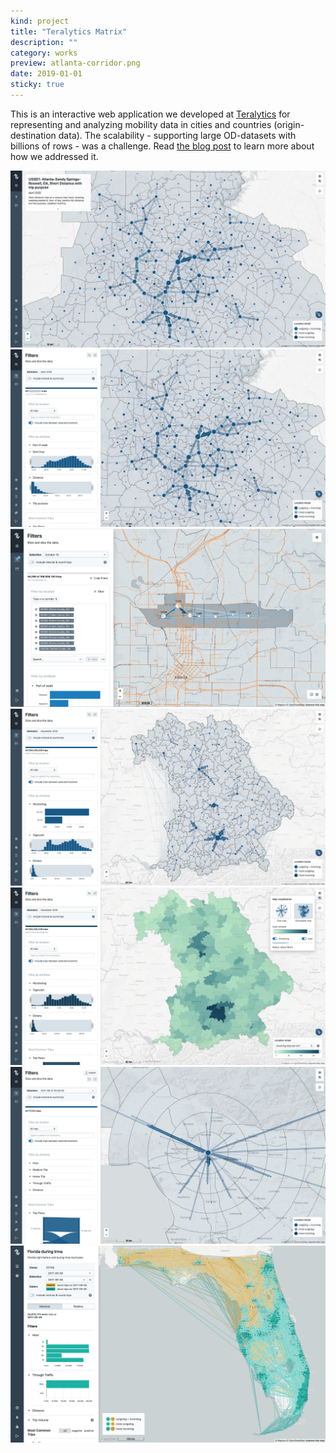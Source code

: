 ```yaml
---
kind: project
title: "Teralytics Matrix"
description: ""
category: works
preview: atlanta-corridor.png
date: 2019-01-01
sticky: true
---
```

This is an interactive web application we developed at [Teralytics](http://teralytics.net)
for representing and analyzing mobility data in cities and countries (origin-destination data). 
The scalability - supporting large OD-datasets with billions of rows - was a challenge. 
Read [the blog post](https://medium.com/teralytics/visualizing-mobility-data-the-scalability-challenge-2575fe819702) to learn more about 
 how we addressed it.

![](atlanta00.jpg)
![](atlanta0.jpg)
![](atlanta-corridor.png)
![](bayern.jpg)
![](choropleth.jpg)
![](stad.jpg)
![](irma0.png)

